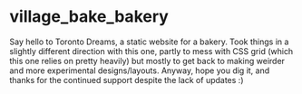 # village_bake_bakery
Say hello to Toronto Dreams, a static website for a bakery. Took things in a slightly different direction with this one, partly to mess with CSS grid (which this one relies on pretty heavily) but mostly to get back to making weirder and more experimental designs/layouts. Anyway, hope you dig it, and thanks for the continued support despite the lack of updates :)
